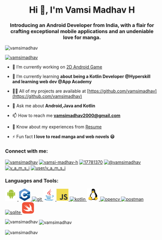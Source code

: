 <h1 align="center">Hi 👋, I'm Vamsi Madhav H</h1>
<h3 align="center">Introducing an Android Developer from India, with a flair for crafting exceptional mobile applications and an undeniable love for manga.</h3>

<p align="left"> <img src="https://komarev.com/ghpvc/?username=vamsimadhav&label=Profile%20views&color=0e75b6&style=flat" alt="vamsimadhav" /> </p>

<p align="left"> <a href="https://github.com/ryo-ma/github-profile-trophy"><img src="https://github-profile-trophy.vercel.app/?username=vamsimadhav" alt="vamsimadhav" /></a> </p>

- 🔭 I’m currently working on [2D Android Game](https://github.com/vamsimadhav/2D-Android-Game)

- 🌱 I’m currently learning **about being a Kotlin Developer @Hyperskill and learning web dev @App Academy**

- 👨‍💻 All of my projects are available at [https://github.com/vamsimadhav](https://github.com/vamsimadhav)

- 💬 Ask me about **Android,Java and Kotlin**

- 📫 How to reach me **vamsimadhav2000@gmail.com**

- 📄 Know about my experiences from [Resume](https://drive.google.com/file/d/19IQ6FAqQJOwVd5WRO4x_nrbPcCyix6jU/view)

- ⚡ Fun fact **I love to read manga and web novels 😃**

<h3 align="left">Connect with me:</h3>
<p align="left">
<a href="https://dev.to/vamsimadhav" target="blank"><img align="center" src="https://raw.githubusercontent.com/rahuldkjain/github-profile-readme-generator/master/src/images/icons/Social/devto.svg" alt="vamsimadhav" height="30" width="40" /></a>
<a href="https://linkedin.com/in/vamsi-madhav-h" target="blank"><img align="center" src="https://raw.githubusercontent.com/rahuldkjain/github-profile-readme-generator/master/src/images/icons/Social/linked-in-alt.svg" alt="vamsi-madhav-h" height="30" width="40" /></a>
<a href="https://stackoverflow.com/users/17781370" target="blank"><img align="center" src="https://raw.githubusercontent.com/rahuldkjain/github-profile-readme-generator/master/src/images/icons/Social/stack-overflow.svg" alt="17781370" height="30" width="40" /></a>
<a href="https://hashnode.com/@vamsimadhav" target="blank"><img align="center" src="https://raw.githubusercontent.com/rahuldkjain/github-profile-readme-generator/master/src/images/icons/Social/hashnode.svg" alt="@vamsimadhav" height="30" width="40" /></a>
<a href="https://www.leetcode.com/v_a_m_s_i" target="blank"><img align="center" src="https://raw.githubusercontent.com/rahuldkjain/github-profile-readme-generator/master/src/images/icons/Social/leet-code.svg" alt="v_a_m_s_i" height="30" width="40" /></a>
<a href="https://auth.geeksforgeeks.org/user/user/v_a_m_s_i" target="blank"><img align="center" src="https://raw.githubusercontent.com/rahuldkjain/github-profile-readme-generator/master/src/images/icons/Social/geeks-for-geeks.svg" alt="user/v_a_m_s_i" height="30" width="40" /></a>
</p>

<h3 align="left">Languages and Tools:</h3>
<p align="left"> <a href="https://developer.android.com" target="_blank" rel="noreferrer"> <img src="https://raw.githubusercontent.com/devicons/devicon/master/icons/android/android-original-wordmark.svg" alt="android" width="40" height="40"/> </a> <a href="https://www.w3schools.com/cpp/" target="_blank" rel="noreferrer"> <img src="https://raw.githubusercontent.com/devicons/devicon/master/icons/cplusplus/cplusplus-original.svg" alt="cplusplus" width="40" height="40"/> </a> <a href="https://git-scm.com/" target="_blank" rel="noreferrer"> <img src="https://www.vectorlogo.zone/logos/git-scm/git-scm-icon.svg" alt="git" width="40" height="40"/> </a> <a href="https://www.java.com" target="_blank" rel="noreferrer"> <img src="https://raw.githubusercontent.com/devicons/devicon/master/icons/java/java-original.svg" alt="java" width="40" height="40"/> </a> <a href="https://developer.mozilla.org/en-US/docs/Web/JavaScript" target="_blank" rel="noreferrer"> <img src="https://raw.githubusercontent.com/devicons/devicon/master/icons/javascript/javascript-original.svg" alt="javascript" width="40" height="40"/> </a> <a href="https://kotlinlang.org" target="_blank" rel="noreferrer"> <img src="https://www.vectorlogo.zone/logos/kotlinlang/kotlinlang-icon.svg" alt="kotlin" width="40" height="40"/> </a> <a href="https://www.linux.org/" target="_blank" rel="noreferrer"> <img src="https://raw.githubusercontent.com/devicons/devicon/master/icons/linux/linux-original.svg" alt="linux" width="40" height="40"/> </a> <a href="https://opencv.org/" target="_blank" rel="noreferrer"> <img src="https://www.vectorlogo.zone/logos/opencv/opencv-icon.svg" alt="opencv" width="40" height="40"/> </a> <a href="https://postman.com" target="_blank" rel="noreferrer"> <img src="https://www.vectorlogo.zone/logos/getpostman/getpostman-icon.svg" alt="postman" width="40" height="40"/> </a> <a href="https://www.sqlite.org/" target="_blank" rel="noreferrer"> <img src="https://www.vectorlogo.zone/logos/sqlite/sqlite-icon.svg" alt="sqlite" width="40" height="40"/> </a> <a href="https://developer.apple.com/swift/" target="_blank" rel="noreferrer"> <img src="https://raw.githubusercontent.com/devicons/devicon/master/icons/swift/swift-original.svg" alt="swift" width="40" height="40"/> </a> </p>

<p><img align="left" src="https://github-readme-stats.vercel.app/api/top-langs?username=vamsimadhav&show_icons=true&theme=radical&locale=en&layout=compact" alt="vamsimadhav" /></p>

<p>&nbsp;<img align="center" src="https://github-readme-stats.vercel.app/api?username=vamsimadhav&show_icons=true&locale=en" alt="vamsimadhav" /></p>

<p><img align="center" src="https://github-readme-streak-stats.herokuapp.com/?user=vamsimadhav&" alt="vamsimadhav" /></p>

